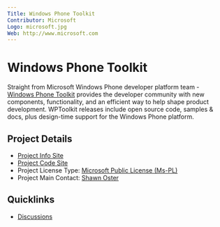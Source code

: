 ```yaml
---
Title: Windows Phone Toolkit
Contributor: Microsoft
Logo: microsoft.jpg
Web: http://www.microsoft.com
---
```

# Windows Phone Toolkit

Straight from Microsoft Windows Phone developer platform team - [Windows Phone Toolkit](https://phone.codeplex.com/) provides the developer community with new components, functionality, and an efficient way to help shape product development. WPToolkit releases include open source code, samples & docs, plus design-time support for the Windows Phone platform.

## Project Details
* [Project Info Site](https://phone.codeplex.com/)
* [Project Code Site](https://phone.codeplex.com/SourceControl/latest) 
* Project License Type: [Microsoft Public License (Ms-PL)](https://phone.codeplex.com/license)
* Project Main Contact: [Shawn Oster](https://www.codeplex.com/site/users/view/shawnoster) 

## Quicklinks

* [Discussions](https://social.msdn.microsoft.com/Forums/en-us/wpdevelop/threads)
